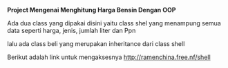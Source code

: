 **Project Mengenai Menghitung Harga Bensin Dengan OOP**


Ada dua class yang dipakai disini yaitu class shel yang menampung semua data seperti harga, jenis, jumlah liter dan Ppn


lalu ada class beli yang merupakan inheritance dari class shell


Berikut adalah link untuk mengaksesnya
http://ramenchina.free.nf/shell
